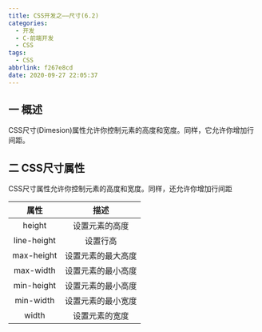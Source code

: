 ```yaml
---
title: CSS开发之——尺寸(6.2)
categories:
  - 开发
  - C-前端开发
  - CSS
tags:
  - CSS
abbrlink: f267e8cd
date: 2020-09-27 22:05:37
---
```

## 一 概述

CSS尺寸(Dimesion)属性允许你控制元素的高度和宽度。同样，它允许你增加行间距。

<!--more-->

## 二 CSS尺寸属性

CSS尺寸属性允许你控制元素的高度和宽度。同样，还允许你增加行间距

|    属性     |        描述        |
| :---------: | :----------------: |
|   height    |   设置元素的高度   |
| line-height |      设置行高      |
| max-height  | 设置元素的最大高度 |
|  max-width  | 设置元素的最小高度 |
| min-height  | 设置元素的最小高度 |
|  min-width  | 设置元素的最小宽度 |
|    width    |   设置元素的宽度   |

